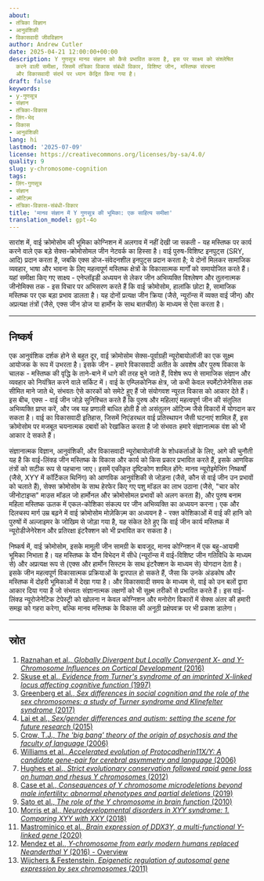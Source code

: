 ```yaml
---
about:
- तंत्रिका विज्ञान
- आनुवंशिकी
- विकासवादी जीवविज्ञान
author: Andrew Cutler
date: 2025-04-21 12:00:00+00:00
description: Y गुणसूत्र मानव संज्ञान को कैसे प्रभावित करता है, इस पर साक्ष्य को संश्लेषित
  करने वाली समीक्षा, जिसमें तंत्रिका विकास संबंधी विकार, विशिष्ट जीन, मस्तिष्क संरचना
  और विकासवादी संदर्भ पर ध्यान केंद्रित किया गया है।
draft: false
keywords:
- y-गुणसूत्र
- संज्ञान
- तंत्रिका-विकास
- लिंग-भेद
- विकास
- आनुवंशिकी
lang: hi
lastmod: '2025-07-09'
license: https://creativecommons.org/licenses/by-sa/4.0/
quality: 9
slug: y-chromosome-cognition
tags:
- लिंग-गुणसूत्र
- संज्ञान
- ऑटिज़्म
- तंत्रिका-विकास-संबंधी-विकार
title: 'मानव संज्ञान में Y गुणसूत्र की भूमिका: एक साहित्य समीक्षा'
translation_model: gpt-4o
---
```


सारांश में, वाई क्रोमोसोम की भूमिका कोग्निशन में अलगाव में नहीं देखी जा सकती - यह मस्तिष्क पर कार्य करने वाले एक बड़े सेक्स-क्रोमोसोमल जीन नेटवर्क का हिस्सा है। वाई पुरुष-विशिष्ट इनपुट्स (SRY, आदि) प्रदान करता है, जबकि एक्स डोज-संवेदनशील इनपुट्स प्रदान करता है; ये दोनों मिलकर सामाजिक व्यवहार, भाषा और भावना के लिए महत्वपूर्ण मस्तिष्क क्षेत्रों के विकासात्मक मार्गों को समायोजित करते हैं। यहां समीक्षा किए गए साक्ष्य - एनेप्लॉइडी अध्ययन से लेकर जीन अभिव्यक्ति विश्लेषण और तुलनात्मक जीनोमिक्स तक - इस विचार पर अभिसरण करते हैं कि वाई क्रोमोसोम, हालांकि छोटा है, सामाजिक मस्तिष्क पर एक बड़ा प्रभाव डालता है। यह दोनों प्रत्यक्ष जीन क्रिया (जैसे, न्यूरॉन्स में व्यक्त वाई जीन) और अप्रत्यक्ष तंत्रों (जैसे, एक्स जीन डोज या हार्मोन के साथ बातचीत) के माध्यम से ऐसा करता है।

---

## निष्कर्ष

एक आनुवंशिक दर्शक होने से बहुत दूर, वाई क्रोमोसोम सेक्स-पूर्वाग्रही न्यूरोबायोलॉजी का एक सूक्ष्म आयोजक के रूप में उभरता है। इसके जीन - हमारे विकासवादी अतीत के अवशेष और पुरुष विकास के चालक - मस्तिष्क की वृद्धि के ताने-बाने में धागे की तरह बुने जाते हैं, विशेष रूप से सामाजिक संज्ञान और व्यवहार को नियंत्रित करने वाले सर्किट में। वाई के एम्प्लिकोनिक क्षेत्र, जो कभी केवल स्पर्मेटोजेनेसिस तक सीमित माने जाते थे, संभवतः ऐसे कारकों को समेटे हुए हैं जो संयोगवश न्यूरल विकास को आकार देते हैं। इस बीच, एक्स - वाई जीन जोड़े सुनिश्चित करते हैं कि पुरुष और महिलाएं महत्वपूर्ण जीन की संतुलित अभिव्यक्ति प्राप्त करें, और जब यह प्रणाली बाधित होती है तो असंतुलन ऑटिज्म जैसे विकारों में योगदान कर सकता है। वाई का विकासवादी इतिहास, जिसमें निएंडरथल वाई प्रतिस्थापन जैसी घटनाएं शामिल हैं, इस क्रोमोसोम पर मजबूत चयनात्मक दबावों को रेखांकित करता है जो संभवतः हमारे संज्ञानात्मक वंश को भी आकार दे सकते हैं।

संज्ञानात्मक विज्ञान, आनुवंशिकी, और विकासवादी न्यूरोबायोलॉजी के शोधकर्ताओं के लिए, आगे की चुनौती यह है कि वाई-लिंक्ड जीन मस्तिष्क के विकास और कार्य को किस प्रकार प्रभावित करते हैं, इसके आणविक तंत्रों को सटीक रूप से पहचाना जाए। इसमें एकीकृत दृष्टिकोण शामिल होंगे: मानव न्यूरोइमेजिंग निष्कर्षों (जैसे, XYY में कॉर्टिकल थिनिंग) को आणविक आनुवंशिकी से जोड़ना (जैसे, कौन से वाई जीन उन प्रभावों को चलाते हैं), सेक्स क्रोमोसोम के साथ हेरफेर किए गए पशु मॉडल का लाभ उठाना (जैसे, "चार कोर जीनोटाइप्स" माउस मॉडल जो हार्मोनल और क्रोमोसोमल प्रभावों को अलग करता है), और पुरुष बनाम महिला मस्तिष्क ऊतक में एकल-कोशिका संकल्प पर जीन अभिव्यक्ति का अध्ययन करना। एक और दिलचस्प मार्ग उम्र बढ़ने में वाई क्रोमोसोम मोज़ेकिज़्म का अध्ययन है - रक्त कोशिकाओं में वाई की हानि को पुरुषों में अल्जाइमर के जोखिम से जोड़ा गया है, यह संकेत देते हुए कि वाई जीन कार्य मस्तिष्क में न्यूरोडीजेनेरेशन और प्रतिरक्षा इंटरैक्शन को भी प्रभावित कर सकता है।

निष्कर्ष में, वाई क्रोमोसोम, इसके मामूली जीन सामग्री के बावजूद, मानव कोग्निशन में एक बहु-आयामी भूमिका निभाता है। यह मस्तिष्क के यौन विभेदन में सीधे (न्यूरॉन्स में वाई-विशिष्ट जीन गतिविधि के माध्यम से) और अप्रत्यक्ष रूप से (एक्स और हार्मोन सिस्टम के साथ इंटरैक्शन के माध्यम से) योगदान देता है। इसके जीन महत्वपूर्ण विकासात्मक प्रक्रियाओं के द्वारपाल हो सकते हैं, जैसा कि उनके अंडकोष और मस्तिष्क में दोहरी भूमिकाओं में देखा गया है। और विकासवादी समय के माध्यम से, वाई को उन बलों द्वारा आकार दिया गया है जो संभवतः संज्ञानात्मक लक्षणों को भी सूक्ष्म तरीकों से प्रभावित करते हैं। इस वाई-लिंक्ड न्यूरोजेनेटिक टेपेस्ट्री को खोलना न केवल कोग्निशन और मनोरोग विकारों में सेक्स अंतर की हमारी समझ को गहरा करेगा, बल्कि मानव मस्तिष्क के विकास की अनूठी प्रक्षेपवक्र पर भी प्रकाश डालेगा।

---

## स्रोत

1. [Raznahan et al., *Globally Divergent but Locally Convergent X- and Y-Chromosome Influences on Cortical Development* (2016)](https://doi.org/10.1093/cercor/bhv336)
2. [Skuse et al., *Evidence from Turner's syndrome of an imprinted X-linked locus affecting cognitive function* (1997)](https://doi.org/10.1038/387705a0)
3. [Greenberg et al., *Sex differences in social cognition and the role of the sex chromosomes: a study of Turner syndrome and Klinefelter syndrome* (2017)](https://doi.org/10.1186/s11689-017-9200-4)
4. [Lai et al., *Sex/gender differences and autism: setting the scene for future research* (2015)](https://doi.org/10.1016/j.jaac.2014.10.003)
5. [Crow, T.J., *The 'big bang' theory of the origin of psychosis and the faculty of language* (2006)](https://doi.org/10.1016/j.schres.2005.12.020)
6. [Williams et al., *Accelerated evolution of Protocadherin11X/Y: A candidate gene-pair for cerebral asymmetry and language* (2006)](https://doi.org/10.1002/ajmg.b.30371)
7. [Hughes et al., *Strict evolutionary conservation followed rapid gene loss on human and rhesus Y chromosomes* (2012)](https://doi.org/10.1038/nature10843)
8. [Case et al., *Consequences of Y chromosome microdeletions beyond male infertility: abnormal phenotypes and partial deletions* (2019)](https://doi.org/10.1136/jmedgenet-2018-105751)
9. [Sato et al., *The role of the Y chromosome in brain function* (2010)](https://www.ncbi.nlm.nih.gov/pmc/articles/PMC2996062/)
10. [Morris et al., *Neurodevelopmental disorders in XYY syndrome: 1. Comparing XYY with XXY* (2018)](https://doi.org/10.1016/j.biopsych.2018.03.009)
11. [Mastrominico et al., *Brain expression of DDX3Y, a multi-functional Y-linked gene* (2020)](https://doi.org/10.3389/fnins.2020.00312)
12. [Mendez et al., *Y-chromosome from early modern humans replaced Neanderthal Y* (2016) - Overview](https://www.the-scientist.com/news-opinion/y-chromosome-from-early-modern-humans-replaced-neanderthal-y-67963)
13. [Wijchers & Festenstein, *Epigenetic regulation of autosomal gene expression by sex chromosomes* (2011)](https://doi.org/10.1016/j.tig.2011.04.001)